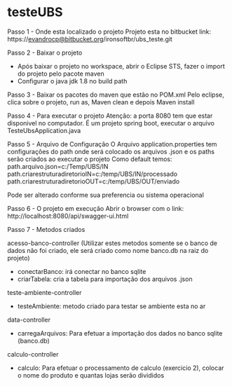 # testeUBS

Passo 1 - Onde esta localizado o projeto
Projeto esta no bitbucket
link: https://evandrocp@bitbucket.org/ironsoftbr/ubs_teste.git


Passo 2 - Baixar o projeto
- Após baixar o projeto no workspace, abrir o Eclipse STS, fazer o import do projeto pelo pacote maven
- Configurar o java jdk 1.8 no build path

Passo 3 - Baixar os pacotes do maven que estão no POM.xml
Pelo eclipse, clica sobre o projeto, run as, Maven clean e depois Maven install

Passo 4 - Para executar o projeto
Atenção: a porta 8080 tem que estar disponivel no computador.
É um projeto spring boot, executar o arquivo TesteUbsApplication.java

Passo 5 - Arquivo de Configuração
O Arquivo application.properties tem configurações do path onde será colocado os arquivos .json e os paths serão criados ao executar o projeto
Como default temos:
path.arquivo.json=c:/Temp/UBS/IN
path.criarestruturadiretorioIN=c:/temp/UBS/IN/processado
path.criarestruturadiretorioOUT=c:/temp/UBS/OUT/enviado

Pode ser alterado conforme sua preferencia ou sistema operacional

Passo 6 - O projeto em execução
Abrir o browser com o link: http://localhost:8080/api/swagger-ui.html

Passo 7 - Metodos criados

acesso-banco-controller (Utilizar estes metodos somente se o banco de dados não foi criado, ele será criado como nome banco.db na raiz do projeto)
- conectarBanco: irá conectar no banco sqlite
- criarTabela: cria a tabela para importação dos arquivos .json

teste-ambiente-controller
- testeAmbiente: metodo criado para testar se ambiente esta no ar

data-controller
- carregaArquivos: Para efetuar a importação dos dados no banco sqlite (banco.db)

calculo-controller
- calculo: Para efetuar o processamento de calculo (exercicio 2), colocar o nome do produto e quantas lojas serão divididos



